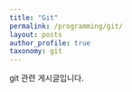```yaml
---
title: "Git"
permalink: /programming/git/
layout: posts
author_profile: true
taxonomy: git
---
```


git 관련 게시글입니다.
